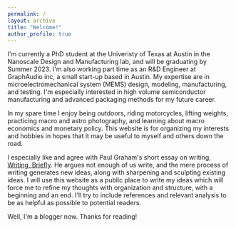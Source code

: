 ```yaml
---
permalink: /
layout: archive
title: "Welcome!"
author_profile: true
---
```


I'm currently a PhD student at the Univeristy of Texas at Austin in the Nanoscale Design and Manufacturing lab, and will be graduating by Summer 2023. I'm also working part time as an R&D Engineer at GraphAudio inc, a small start-up based in Austin. My expertise are in microelectromechanical system (MEMS) design, modeling, manufacturing, and testing. I'm especially interested in high volume semiconductor manufacturing and advanced packaging methods for my future career.

In my spare time I enjoy being outdoors, riding motorcycles, lifting weights, practicing macro and astro photography, and learning about macro economics and monetary policy. This website is for organizing my interests and hobbies in hopes that it may be useful to myself and others down the road.

I especially like and agree with Paul Graham's short essay on writing, [Writing, Briefly](http://www.paulgraham.com/writing44.html). He argues not enough of us write, and the mere process of writing generates new ideas, along with sharpening and sculpting existing ideas. I will use this website as a public place to write my ideas which will force me to refine my thoughts with organization and structure, with a beginning and an end. I'll try to include references and relevant analysis to be as helpful as possible to potential readers.

Well, I'm a blogger now. Thanks for reading!